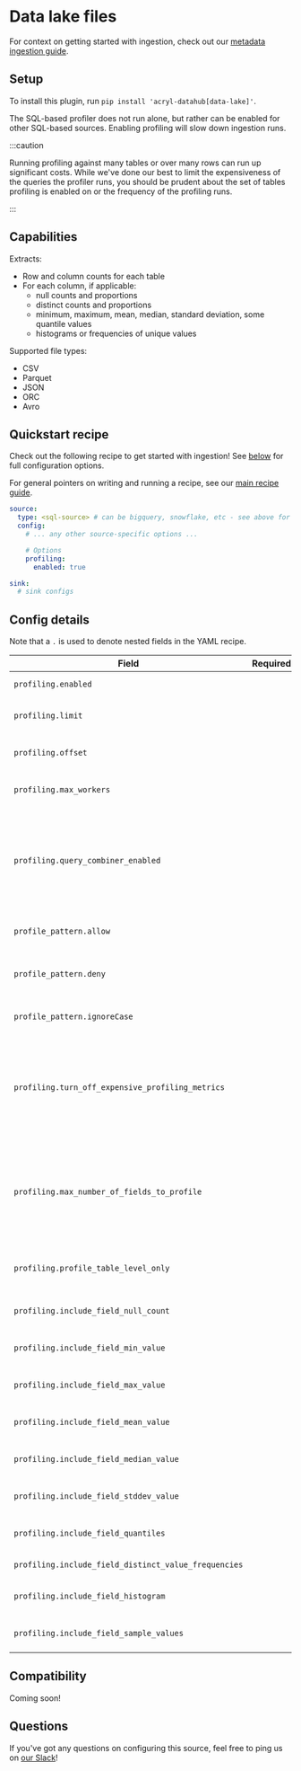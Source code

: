 # Data lake files

For context on getting started with ingestion, check out our [metadata ingestion guide](../README.md).

## Setup

To install this plugin, run `pip install 'acryl-datahub[data-lake]'`.

The SQL-based profiler does not run alone, but rather can be enabled for other SQL-based sources.
Enabling profiling will slow down ingestion runs.

:::caution

Running profiling against many tables or over many rows can run up significant costs.
While we've done our best to limit the expensiveness of the queries the profiler runs, you
should be prudent about the set of tables profiling is enabled on or the frequency
of the profiling runs.

:::

## Capabilities

Extracts:

- Row and column counts for each table
- For each column, if applicable:
  - null counts and proportions
  - distinct counts and proportions
  - minimum, maximum, mean, median, standard deviation, some quantile values
  - histograms or frequencies of unique values

Supported file types:

- CSV
- Parquet
- JSON
- ORC
- Avro

## Quickstart recipe

Check out the following recipe to get started with ingestion! See [below](#config-details) for full configuration options.

For general pointers on writing and running a recipe, see our [main recipe guide](../README.md#recipes).

```yml
source:
  type: <sql-source> # can be bigquery, snowflake, etc - see above for the list
  config:
    # ... any other source-specific options ...

    # Options
    profiling:
      enabled: true

sink:
  # sink configs
```

## Config details

Note that a `.` is used to denote nested fields in the YAML recipe.

| Field                                                | Required | Default              | Description                                                                                                                                                                                                    |
| ---------------------------------------------------- | -------- | -------------------- | -------------------------------------------------------------------------------------------------------------------------------------------------------------------------------------------------------------- |
| `profiling.enabled`                                  |          | `False`              | Whether profiling should be done.                                                                                                                                                                              |
| `profiling.limit`                                    |          |                      | Max number of documents to profile. By default, profiles all documents.                                                                                                                                        |
| `profiling.offset`                                   |          |                      | Offset in documents to profile. By default, uses no offset.                                                                                                                                                    |
| `profiling.max_workers`                              |          | `5 * os.cpu_count()` | Number of worker threads to use for profiling. Set to 1 to disable.                                                                                                                                            |
| `profiling.query_combiner_enabled`                   |          | `True`               | _This feature is still experimental and can be disabled if it causes issues._ Reduces the total number of queries issued and speeds up profiling by dynamically combining SQL queries where possible.          |
| `profile_pattern.allow`                              |          | `*`                  | List of regex patterns for tables or table columns to profile. Defaults to all.                                                                                                                                |
| `profile_pattern.deny`                               |          |                      | List of regex patterns for tables or table columns to not profile. Defaults to none.                                                                                                                           |
| `profile_pattern.ignoreCase`                         |          | `True`               | Whether to ignore case sensitivity during pattern matching.                                                                                                                                                    |
| `profiling.turn_off_expensive_profiling_metrics`     |          | False                | Whether to turn off expensive profiling or not. This turns off profiling for quantiles, distinct_value_frequencies, histogram & sample_values. This also limits maximum number of fields being profiled to 10. |
| `profiling.max_number_of_fields_to_profile`          |          | `None`               | A positive integer that specifies the maximum number of columns to profile for any table. `None` implies all columns. The cost of profiling goes up significantly as the number of columns to profile goes up. |
| `profiling.profile_table_level_only`                 |          | False                | Whether to perform profiling at table-level only, or include column-level profiling as well.                                                                                                                   |
| `profiling.include_field_null_count`                 |          | `True`               | Whether to profile for the number of nulls for each column.                                                                                                                                                    |
| `profiling.include_field_min_value`                  |          | `True`               | Whether to profile for the min value of numeric columns.                                                                                                                                                       |
| `profiling.include_field_max_value`                  |          | `True`               | Whether to profile for the max value of numeric columns.                                                                                                                                                       |
| `profiling.include_field_mean_value`                 |          | `True`               | Whether to profile for the mean value of numeric columns.                                                                                                                                                      |
| `profiling.include_field_median_value`               |          | `True`               | Whether to profile for the median value of numeric columns.                                                                                                                                                    |
| `profiling.include_field_stddev_value`               |          | `True`               | Whether to profile for the standard deviation of numeric columns.                                                                                                                                              |
| `profiling.include_field_quantiles`                  |          | `True`               | Whether to profile for the quantiles of numeric columns.                                                                                                                                                       |
| `profiling.include_field_distinct_value_frequencies` |          | `True`               | Whether to profile for distinct value frequencies.                                                                                                                                                             |
| `profiling.include_field_histogram`                  |          | `True`               | Whether to profile for the histogram for numeric fields.                                                                                                                                                       |
| `profiling.include_field_sample_values`              |          | `True`               | Whether to profile for the sample values for all columns.                                                                                                                                                      |

## Compatibility

Coming soon!

## Questions

If you've got any questions on configuring this source, feel free to ping us on [our Slack](https://slack.datahubproject.io/)!
